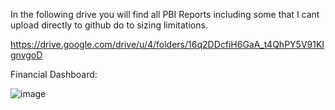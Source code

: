 In the following drive you will find all PBI Reports including some that I cant upload directly to github do to sizing limitations. 

https://drive.google.com/drive/u/4/folders/16q2DDcfiH6GaA_t4QhPY5V91KIgnvgoD


Financial Dashboard: 

![image](https://github.com/andemaral/Dashboards/assets/48655859/724df60d-c570-409d-b7d5-d24569ce1cdf)

